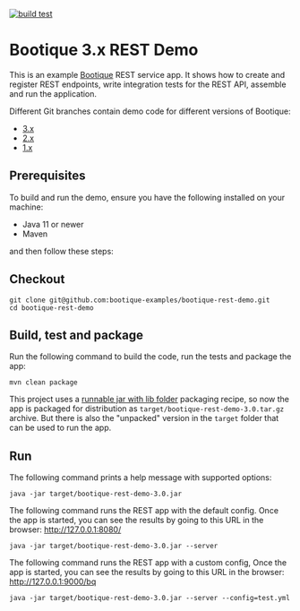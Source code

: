 [![build test](https://github.com/bootique-examples/bootique-rest-demo/actions/workflows/verify.yml/badge.svg)](https://github.com/bootique-examples/bootique-rest-demo/actions/workflows/verify.yml)

# Bootique 3.x REST Demo 

This is an example [Bootique](http://bootique.io) REST service app. It shows how to create and register REST 
endpoints, write integration tests for the REST API, assemble and run the application.

Different Git branches contain demo code for different versions of Bootique:

* [3.x](https://github.com/bootique-examples/bootique-rest-demo/tree/3.x)
* [2.x](https://github.com/bootique-examples/bootique-rest-demo/tree/2.x)
* [1.x](https://github.com/bootique-examples/bootique-rest-demo/tree/1.x)

## Prerequisites

To build and run the demo, ensure you have the following installed on your machine:

* Java 11 or newer
* Maven

and then follow these steps:

## Checkout
```
git clone git@github.com:bootique-examples/bootique-rest-demo.git
cd bootique-rest-demo
```

## Build, test and package

Run the following command to build the code, run the tests and package the app:
```
mvn clean package
```
This project uses a [runnable jar with lib folder](https://bootique.io/docs/3.x/bootique-docs/#runnable-jar-with-lib)
packaging recipe, so now the app is packaged for distribution as `target/bootique-rest-demo-3.0.tar.gz` archive. But 
there is also the "unpacked" version in the `target` folder that can be used to run the app.

## Run

The following command prints a help message with supported options:
```
java -jar target/bootique-rest-demo-3.0.jar 
```

The following command runs the REST app with the default config. Once the app is started, you can see the results by
going to this URL in the browser: http://127.0.0.1:8080/
```
java -jar target/bootique-rest-demo-3.0.jar --server
```

The following command runs the REST app with a custom config, Once the app is started, you can see the results by
going to this URL in the browser: http://127.0.0.1:9000/bq
```
java -jar target/bootique-rest-demo-3.0.jar --server --config=test.yml
```
